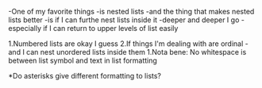 -One of my favorite things
  -is nested lists
  -and the thing that makes nested lists better
    -is if I can furthe nest lists inside it
    -deeper and deeper I go
-especially if I can return to upper levels of list easily

1.Numbered lists are okay I guess
2.If things I'm dealing with are ordinal
  -and I can nest unordered lists inside them
    1.Nota bene: No whitespace is between list symbol and text in list formatting

*Do asterisks give different formatting to lists?
